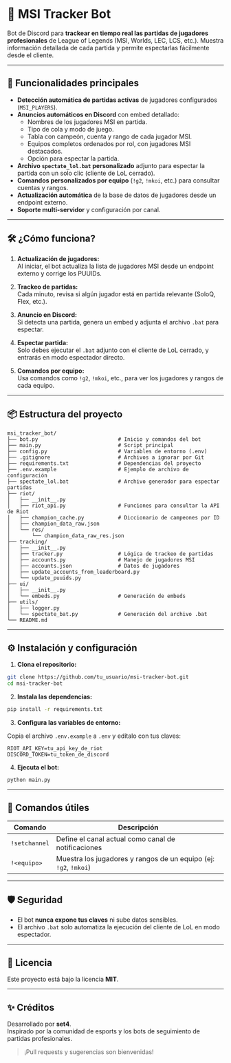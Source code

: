 # 🧠 MSI Tracker Bot

Bot de Discord para **trackear en tiempo real las partidas de jugadores profesionales** de League of Legends (MSI, Worlds, LEC, LCS, etc.). Muestra información detallada de cada partida y permite espectarlas fácilmente desde el cliente.

---

## 🚀 Funcionalidades principales

- **Detección automática de partidas activas** de jugadores configurados (`MSI_PLAYERS`).
- **Anuncios automáticos en Discord** con embed detallado:
  - Nombres de los jugadores MSI en partida.
  - Tipo de cola y modo de juego.
  - Tabla con campeón, cuenta y rango de cada jugador MSI.
  - Equipos completos ordenados por rol, con jugadores MSI destacados.
  - Opción para espectar la partida.
- **Archivo `spectate_lol.bat` personalizado** adjunto para espectar la partida con un solo clic (cliente de LoL cerrado).
- **Comandos personalizados por equipo** (`!g2`, `!mkoi`, etc.) para consultar cuentas y rangos.
- **Actualización automática** de la base de datos de jugadores desde un endpoint externo.
- **Soporte multi-servidor** y configuración por canal.

---

## 🛠️ ¿Cómo funciona?

1. **Actualización de jugadores:**  
   Al iniciar, el bot actualiza la lista de jugadores MSI desde un endpoint externo y corrige los PUUIDs.

2. **Trackeo de partidas:**  
   Cada minuto, revisa si algún jugador está en partida relevante (SoloQ, Flex, etc.).

3. **Anuncio en Discord:**  
   Si detecta una partida, genera un embed y adjunta el archivo `.bat` para espectar.

4. **Espectar partida:**  
   Solo debes ejecutar el `.bat` adjunto con el cliente de LoL cerrado, y entrarás en modo espectador directo.

5. **Comandos por equipo:**  
   Usa comandos como `!g2`, `!mkoi`, etc., para ver los jugadores y rangos de cada equipo.

---

## 📦 Estructura del proyecto

```
msi_tracker_bot/
├── bot.py                          # Inicio y comandos del bot
├── main.py                         # Script principal
├── config.py                       # Variables de entorno (.env)
├── .gitignore                      # Archivos a ignorar por Git
├── requirements.txt                # Dependencias del proyecto
├── .env.example                    # Ejemplo de archivo de configuración
├── spectate_lol.bat                # Archivo generador para espectar partidas
├── riot/
│   ├── __init__.py
│   ├── riot_api.py                 # Funciones para consultar la API de Riot
│   ├── champion_cache.py           # Diccionario de campeones por ID
│   ├── champion_data_raw.json
│   └── res/
│       └── champion_data_raw_res.json
├── tracking/
│   ├── __init__.py
│   ├── tracker.py                  # Lógica de trackeo de partidas
│   ├── accounts.py                 # Manejo de jugadores MSI
│   ├── accounts.json               # Datos de jugadores
│   ├── update_accounts_from_leaderboard.py
│   └── update_puuids.py
├── ui/
│   ├── __init__.py
│   └── embeds.py                   # Generación de embeds
├── utils/
│   ├── logger.py
│   └── spectate_bat.py             # Generación del archivo .bat
└── README.md
```

---

## ⚙️ Instalación y configuración

1. **Clona el repositorio:**

```sh
git clone https://github.com/tu_usuario/msi-tracker-bot.git
cd msi-tracker-bot
```

2. **Instala las dependencias:**

```sh
pip install -r requirements.txt
```

3. **Configura las variables de entorno:**

Copia el archivo `.env.example` a `.env` y edítalo con tus claves:

```
RIOT_API_KEY=tu_api_key_de_riot
DISCORD_TOKEN=tu_token_de_discord
```

4. **Ejecuta el bot:**

```sh
python main.py
```

---

## 💬 Comandos útiles

| Comando         | Descripción                                         |
|-----------------|-----------------------------------------------------|
| `!setchannel`   | Define el canal actual como canal de notificaciones |
| `!<equipo>`     | Muestra los jugadores y rangos de un equipo (ej: `!g2`, `!mkoi`) |

---

## 🛡️ Seguridad

- El bot **nunca expone tus claves** ni sube datos sensibles.
- El archivo `.bat` solo automatiza la ejecución del cliente de LoL en modo espectador.

---

## 📄 Licencia

Este proyecto está bajo la licencia **MIT**.

---

## ✨ Créditos

Desarrollado por **set4**.  
Inspirado por la comunidad de esports y los bots de seguimiento de partidas profesionales.

> ¡Pull requests y sugerencias son bienvenidas!
